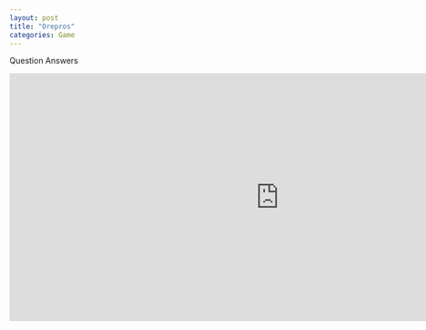 ```yaml
---
layout: post
title: "Orepros"
categories: Game
---
```


Question Answers

<iframe width="945" height="435" src="https://www.youtube.com/embed/videoseries?list=PLcUwwkqoTxY78Bs6D2YztzbqQIWjOMbrr" frameborder="0" allow="accelerometer; autoplay; clipboard-write; encrypted-media; gyroscope; picture-in-picture" allowfullscreen></iframe>
